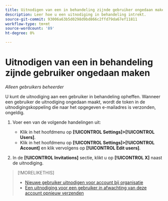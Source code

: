 ```yaml
---
title: Uitnodigen van een in behandeling zijnde gebruiker ongedaan maken
description: Leer hoe u een uitnodiging in behandeling intrekt.
source-git-commit: 93006a63b5d0298d9bd866c2ffd79da67ef11811
workflow-type: tm+mt
source-wordcount: '89'
ht-degree: 0%

---
```


# Uitnodigen van een in behandeling zijnde gebruiker ongedaan maken

*Alleen gebruikers beheerder*

U kunt de uitnodiging aan een gebruiker in behandeling opheffen. Wanneer een gebruiker de uitnodiging ongedaan maakt, wordt de token in de uitnodigingskoppeling die naar het opgegeven e-mailadres is verzonden, ongeldig.

1. Voer een van de volgende handelingen uit:

   * Klik in het hoofdmenu op **[!UICONTROL Settings]>[!UICONTROL Users]**.
   * Klik in het hoofdmenu op **[!UICONTROL Settings]>[!UICONTROL Account]** en klik vervolgens op **[!UICONTROL Edit users]**.

1. In de **[!UICONTROL Invitations]** sectie, klikt u op **[!UICONTROL X]** naast de uitnodiging.

>[!MORELIKETHIS]
>
>* [Nieuwe gebruiker uitnodigen voor account bij organisatie](user-invite.md)
>* [Een uitnodiging voor een gebruiker in afwachting van deze account opnieuw verzenden](user-resend-invite.md)


<!-- >* [Edit User Permissions or Delete a User](user-edit.md) -->
